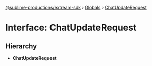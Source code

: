 [@sublime-productions/extream-sdk](../README.md) › [Globals](../globals.md) › [ChatUpdateRequest](chatupdaterequest.md)

# Interface: ChatUpdateRequest

## Hierarchy

* **ChatUpdateRequest**
